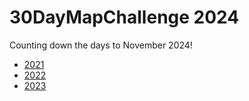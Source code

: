 # 30DayMapChallenge 2024

Counting down the days to November 2024!

- [2021](2021/README.md)
- [2022](2022/README.md)
- [2023](2023/README.md)